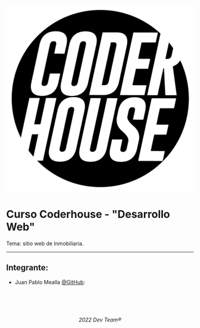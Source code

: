 <p align="center">
  <img src="https://github.com/Random003/Inmobiliaria-Mealla/blob/master/images/coderLogo.png" alt="Logo de coder"/>
</p>

# **Curso Coderhouse - "Desarrollo Web"**

Tema: sitio web de Inmobiliaria. <br>

---

## **Integrante:**  
 - Juan Pablo Mealla [@GitHub](https://github.com/Random003):
   

<br>
<br>
<br>

######   <p align="center">2022 Dev Team® </p>